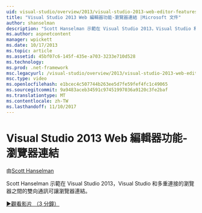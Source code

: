 ```yaml
---
uid: visual-studio/overview/2013/visual-studio-2013-web-editor-features-browser-link
title: "Visual Studio 2013 Web 編輯器功能-瀏覽器連結 |Microsoft 文件"
author: shanselman
description: "Scott Hanselman 示範在 Visual Studio 2013，Visual Studio 和多重連接的瀏覽器之間的雙向通訊可讓瀏覽器連結..."
ms.author: aspnetcontent
manager: wpickett
ms.date: 10/17/2013
ms.topic: article
ms.assetid: 45bf07c6-145f-435e-a703-3233e710d528
ms.technology: 
ms.prod: .net-framework
msc.legacyurl: /visual-studio/overview/2013/visual-studio-2013-web-editor-features-browser-link
msc.type: video
ms.openlocfilehash: e1bcec4c507744b263ee5d7fe59fef4fc1c49065
ms.sourcegitcommit: 9a9483aceb34591c97451997036a9120c3fe2baf
ms.translationtype: MT
ms.contentlocale: zh-TW
ms.lasthandoff: 11/10/2017
---
```

<a name="visual-studio-2013-web-editor-features---browser-link"></a>Visual Studio 2013 Web 編輯器功能-瀏覽器連結
====================
由[Scott Hanselman](https://github.com/shanselman)

Scott Hanselman 示範在 Visual Studio 2013，Visual Studio 和多重連接的瀏覽器之間的雙向通訊可讓瀏覽器連結。

[&#9654;觀看影片 （3 分鐘）](https://channel9.msdn.com/Blogs/ASP-NET-Site-Videos/visual-studio-2013-web-editor-features-browser-link)

